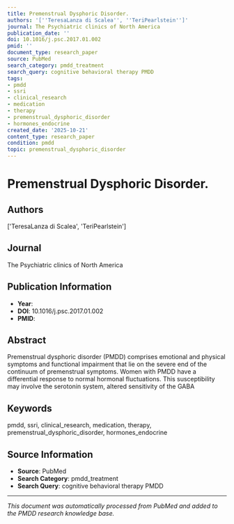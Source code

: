```yaml
---
title: Premenstrual Dysphoric Disorder.
authors: '[''TeresaLanza di Scalea'', ''TeriPearlstein'']'
journal: The Psychiatric clinics of North America
publication_date: ''
doi: 10.1016/j.psc.2017.01.002
pmid: ''
document_type: research_paper
source: PubMed
search_category: pmdd_treatment
search_query: cognitive behavioral therapy PMDD
tags:
- pmdd
- ssri
- clinical_research
- medication
- therapy
- premenstrual_dysphoric_disorder
- hormones_endocrine
created_date: '2025-10-21'
content_type: research_paper
condition: pmdd
topic: premenstrual_dysphoric_disorder
---
```


# Premenstrual Dysphoric Disorder.

## Authors
['TeresaLanza di Scalea', 'TeriPearlstein']

## Journal
The Psychiatric clinics of North America

## Publication Information
- **Year**: 
- **DOI**: 10.1016/j.psc.2017.01.002
- **PMID**: 

## Abstract
Premenstrual dysphoric disorder (PMDD) comprises emotional and physical symptoms and functional impairment that lie on the severe end of the continuum of premenstrual symptoms. Women with PMDD have a differential response to normal hormonal fluctuations. This susceptibility may involve the serotonin system, altered sensitivity of the GABA

## Keywords
pmdd, ssri, clinical_research, medication, therapy, premenstrual_dysphoric_disorder, hormones_endocrine

## Source Information
- **Source**: PubMed
- **Search Category**: pmdd_treatment
- **Search Query**: cognitive behavioral therapy PMDD

---
*This document was automatically processed from PubMed and added to the PMDD research knowledge base.*

